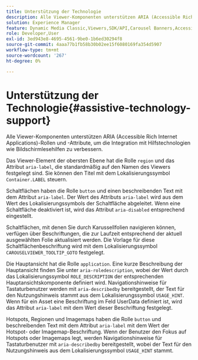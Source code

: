 ```yaml
---
title: Unterstützung der Technologie
description: Alle Viewer-Komponenten unterstützen ARIA (Accessible Rich Internet Applications)-Rollen und -Attribute, um die Integration mit Hilfstechnologien wie Bildschirmlesehilfen zu verbessern.
solution: Experience Manager
feature: Dynamic Media Classic,Viewers,SDK/API,Carousel Banners,Accessibility
role: Developer,User
exl-id: 3ed943e8-4695-4561-9be0-1b6ed30294f8
source-git-commit: 4aaa77b1fb58b30b02ee15f6080169fa354d5907
workflow-type: tm+mt
source-wordcount: '267'
ht-degree: 0%

---
```


# Unterstützung der Technologie{#assistive-technology-support}

Alle Viewer-Komponenten unterstützen ARIA (Accessible Rich Internet Applications)-Rollen und -Attribute, um die Integration mit Hilfstechnologien wie Bildschirmlesehilfen zu verbessern.

Das Viewer-Element der obersten Ebene hat die Rolle `region` und das Attribut `aria-label`, die standardmäßig auf den Namen des Viewers festgelegt sind. Sie können den Titel mit dem Lokalisierungssymbol `Container.LABEL` steuern.

Schaltflächen haben die Rolle `button` und einen beschreibenden Text mit dem Attribut `aria-label`. Der Wert des Attributs `aria-label` wird aus dem Wert des Lokalisierungssymbols der Schaltfläche abgeleitet. Wenn eine Schaltfläche deaktiviert ist, wird das Attribut `aria-disabled` entsprechend eingestellt.

Schaltflächen, mit denen Sie durch Karussellfolien navigieren können, verfügen über Beschriftungen, die zur Laufzeit entsprechend der aktuell ausgewählten Folie aktualisiert werden. Die Vorlage für diese Schaltflächenbeschriftung wird mit dem Lokalisierungssymbol `CAROUSELVIEWER_TOOLTIP_GOTO` festgelegt.

Die Hauptansicht hat die Rolle `application`. Eine kurze Beschreibung der Hauptansicht finden Sie unter `aria-roledescription`, wobei der Wert durch das Lokalisierungssymbol `ROLE_DESCRIPTION` der entsprechenden Hauptansichtskomponente definiert wird. Navigationshinweise für Tastaturbenutzer werden mit `aria-describedby` bereitgestellt, der Text für den Nutzungshinweis stammt aus dem Lokalisierungssymbol `USAGE_HINT`. Wenn für ein Asset eine Beschriftung im Feld UserData definiert ist, wird das Attribut `aria-label` mit dem Wert dieser Beschriftung festgelegt.

Hotspots, Regionen und Imagemaps haben die Rolle `button` und beschreibenden Text mit dem Attribut `aria-label` mit dem Wert der Hotspot- oder Imagemap-Beschriftung. Wenn der Benutzer den Fokus auf Hotspots oder Imagemaps legt, werden Navigationshinweise für Tastaturbenutzer mit `aria-describedby` bereitgestellt, wobei der Text für den Nutzungshinweis aus dem Lokalisierungssymbol `USAGE_HINT` stammt.

